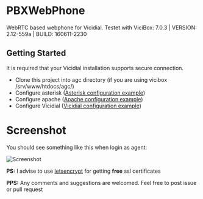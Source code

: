 # PBXWebPhone
WebRTC based webphone for Vicidial.
Testet with ViciBox: 7.0.3 | VERSION: 2.12-559a | BUILD: 160611-2230 

## Getting Started
It is required that your Vicidial installation supports secure connection.


- Clone this project into agc directory (if you are using vicibox /srv/www/htdocs/agc/)
- Configure asterisk ([Asterisk configuration example](https://github.com/chornyitaras/PBXWebPhone/wiki/Asterisk-configuration))  
- Configure apache ([Apache configuration example](https://github.com/chornyitaras/PBXWebPhone/wiki/Apache-configuration))  
- Configure Vicidial ([Vicidial configuration example](https://github.com/chornyitaras/PBXWebPhone/wiki/Apache-configuration))  
 
# Screenshot
You should see something like this when login as agent:

![Screenshot](https://raw.githubusercontent.com/chornyitaras/PBXWebPhone/master/img1.PNG)

**PS:**  I advise to use [letsencrypt](https://letsencrypt.org/) for getting **free** ssl certificates

**PPS:**
Any comments and suggestions are welcomed. Feel free to post issue or pull request
